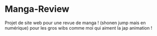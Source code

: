# Manga-Review
Projet de site web pour une revue de manga ! (shonen jump mais en numérique) pour les gros wibs comme moi qui aiment la jap animation !

